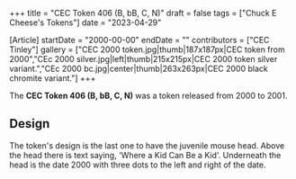 +++
title = "CEC Token 406 (B, bB, C, N)"
draft = false
tags = ["Chuck E Cheese's Tokens"]
date = "2023-04-29"

[Article]
startDate = "2000-00-00"
endDate = ""
contributors = ["CEC Tinley"]
gallery = ["CEC 2000 token.jpg|thumb|187x187px|CEC token from 2000","CEc 2000 silver.jpg|left|thumb|215x215px|CEC 2000 token silver variant.","CEc 2000 bc.jpg|center|thumb|263x263px|CEC 2000 black chromite variant."]
+++

The <b>CEC Token 406 (B, bB, C, N)</b> was a token released from 2000 to 2001.

<h2> Design </h2>
The token's design is the last one to have the juvenile mouse head. Above the head there is text saying, 'Where a Kid Can Be a Kid'. Underneath the head is the date 2000 with three dots to the left and right of the date. 



